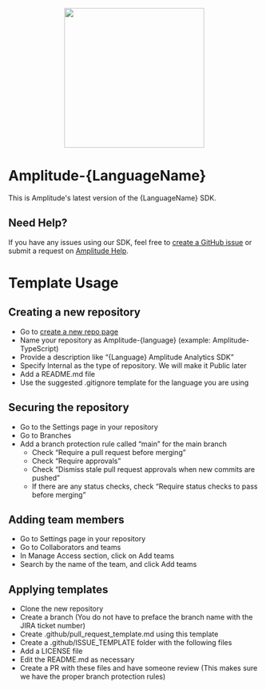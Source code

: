 <p align="center">
  <a href="https://amplitude.com" target="_blank" align="center">
    <img src="https://static.amplitude.com/lightning/46c85bfd91905de8047f1ee65c7c93d6fa9ee6ea/static/media/amplitude-logo-with-text.4fb9e463.svg" width="280">
  </a>
  <br />
</p>

# Amplitude-{LanguageName}

This is Amplitude's latest version of the {LanguageName} SDK.

## Need Help?
If you have any issues using our SDK, feel free to [create a GitHub issue](https://github.com/amplitude/Amplitude-SDK-Template/issues/new) or submit a request on [Amplitude Help](https://help.amplitude.com/hc/en-us/requests/new).


# Template Usage

## Creating a new repository 
- Go to [create a new repo page](https://github.com/organizations/amplitude/repositories/new)
- Name your repository as Amplitude-{language} (example: Amplitude-TypeScript)
- Provide a description like “{Language} Amplitude Analytics SDK”
- Specify Internal as the type of repository. We will make it Public later
- Add a README.md file
- Use the suggested .gitignore template for the language you are using

## Securing the repository 
- Go to the Settings page in your repository
- Go to Branches
- Add a branch protection rule called “main” for the main branch
  - Check “Require a pull request before merging”
  - Check “Require approvals”
  - Check “Dismiss stale pull request approvals when new commits are pushed”
  - If there are any status checks, check “Require status checks to pass before merging”

## Adding team members 
- Go to Settings page in your repository
- Go to Collaborators and teams
- In Manage Access section, click on Add teams
- Search by the name of the team, and click Add teams  

## Applying templates
- Clone the new repository
- Create a branch (You do not have to preface the branch name with the JIRA ticket number)
- Create .github/pull_request_template.md using this template
- Create a .github/ISSUE_TEMPLATE folder with the following files
- Add a LICENSE file
- Edit the README.md as necessary
- Create a PR with these files and have someone review (This makes sure we have the proper branch protection rules)